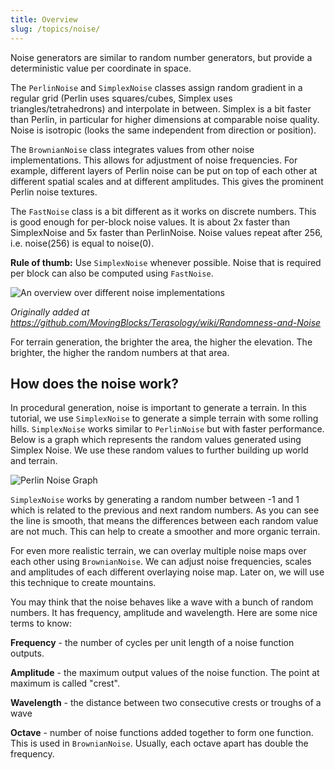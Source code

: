 ```yaml
---
title: Overview
slug: /topics/noise/
---
```


Noise generators are similar to random number generators, but provide a deterministic value per coordinate in space. 

The `PerlinNoise` and `SimplexNoise` classes assign random gradient in a regular grid (Perlin uses squares/cubes, Simplex uses triangles/tetrahedrons) and interpolate in between. Simplex is a bit faster than Perlin, in particular for higher dimensions at comparable noise quality. Noise is isotropic (looks the same independent from direction or position).

The `BrownianNoise` class integrates values from other noise implementations. This allows for adjustment of noise frequencies. For example, different layers of Perlin noise can be put on top of each other at different spatial scales and at different amplitudes. This gives the prominent Perlin noise textures.

The `FastNoise` class is a bit different as it works on discrete numbers. This is good enough for per-block noise values. It is about 2x faster than SimplexNoise and 5x faster than PerlinNoise. Noise values repeat after 256, i.e. noise(256) is equal to noise(0).

**Rule of thumb:** Use `SimplexNoise` whenever possible. Noise that is required per block can also be computed using `FastNoise`.

![An overview over different noise implementations](/img/noise-overview.png)

*Originally added at https://github.com/MovingBlocks/Terasology/wiki/Randomness-and-Noise*

For terrain generation, the brighter the area, the higher the elevation. The brighter, the higher the random numbers at that area.

## How does the noise work?

In procedural generation, noise is important to generate a terrain. In this tutorial, we use `SimplexNoise` to generate a simple terrain with some rolling hills. `SimplexNoise` works similar to `PerlinNoise` but with faster performance. Below is a graph which represents the random values generated using Simplex Noise. We use these random values to further building up world and terrain.

![Perlin Noise Graph](/img/simplex-noise-graph.png)

`SimplexNoise` works by generating a random number between -1 and 1 which is related to the previous and next random numbers. As you can see the line is smooth, that means the differences between each random value are not much. This can help to create a smoother and more organic terrain.

For even more realistic terrain, we can overlay multiple noise maps over each other using `BrownianNoise`. We can adjust noise frequencies, scales and amplitudes of each different overlaying noise map. Later on, we will use this technique to create mountains.

You may think that the noise behaves like a wave with a bunch of random numbers. It has frequency, amplitude and wavelength. Here are some nice terms to know:

**Frequency** - the number of cycles per unit length of a noise function outputs.

**Amplitude** - the maximum output values of the noise function. The point at maximum is called "crest".

**Wavelength** - the distance between two consecutive crests or troughs of a wave

**Octave** - number of noise functions added together to form one function. This is used in `BrownianNoise`. Usually, each octave apart has double the frequency.
